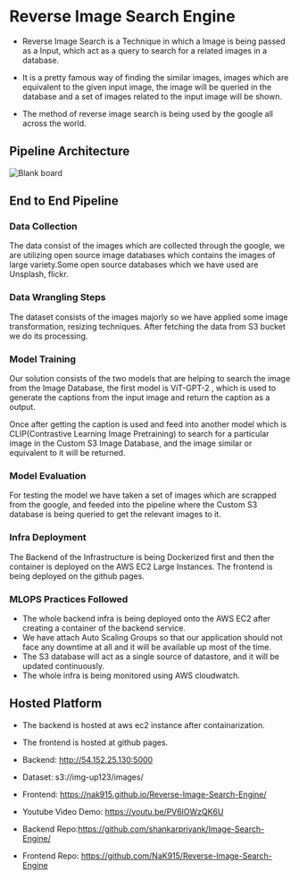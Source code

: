 # Reverse Image Search Engine

* Reverse Image Search is a Technique in which a Image is being passed as a Input, which act as a query to search for a related images in a database.

* It is a pretty famous way of finding the similar images, images which are equivalent to the given input image, the image will be queried in the database and a set of images related to the input image will be shown.

* The method of reverse image search is being used by the google all across the world.


## Pipeline Architecture

![Blank board](https://user-images.githubusercontent.com/53623244/188302535-990c0ab6-e2cf-4689-b737-dd6549415a33.png)

## End to End Pipeline

### Data Collection
The data consist of the images which are collected through the google, we are utilizing open source image databases which contains the images of large variety.Some open source databases which we have used are Unsplash, flickr.

### Data Wrangling Steps
The dataset consists of the images majorly so we have applied some image transformation, resizing techniques. After fetching the data from S3 bucket we do its processing.

### Model Training
Our solution consists of the two models that are helping to search the image from the Image Database, the first model is ViT-GPT-2 , which is used to generate the captions from the input image and return the caption as a output.

Once after getting the caption is used and feed into another model which is CLIP(Contrastive Learning Image Pretraining) to search for a particular image in the Custom S3 Image Database, and the image similar or equivalent to it will be returned.

### Model Evaluation
For testing the model we have taken a set of images which are scrapped from the google, and feeded into the pipeline where the Custom S3 database is being queried to get the relevant images to it.

### Infra Deployment
The Backend of the Infrastructure is being Dockerized first and then the container is deployed on the AWS EC2 Large Instances. 
The frontend is being deployed on the github pages.

### MLOPS Practices Followed
* The whole backend infra is being deployed onto the AWS EC2 after creating a container of the backend service.
* We have attach Auto Scaling Groups so that our application should not face any downtime at all and it will be available up most of the time.
* The S3 database will act as a single source of datastore, and it will be updated continuously.
* The whole infra is being monitored using AWS cloudwatch.



## Hosted Platform

* The backend is hosted at aws ec2 instance after containarization.
* The frontend is hosted at github pages.

* Backend: http://54.152.25.130:5000

* Dataset: s3://img-up123/images/

* Frontend: https://nak915.github.io/Reverse-Image-Search-Engine/

* Youtube Video Demo: https://youtu.be/PV6lOWzQK6U

* Backend Repo:https://github.com/shankarpriyank/Image-Search-Engine/

* Frontend Repo: https://github.com/NaK915/Reverse-Image-Search-Engine
